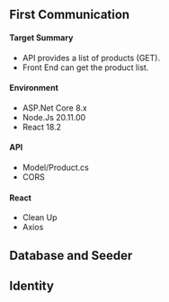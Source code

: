 ## First Communication

#### Target Summary
- API provides a list of products (GET).
- Front End can get the product list.

#### Environment
- ASP.Net Core 8.x
- Node.Js 20.11.00
- React 18.2

#### API
- Model/Product.cs
- CORS

#### React
- Clean Up
- Axios


## Database and Seeder


## Identity
